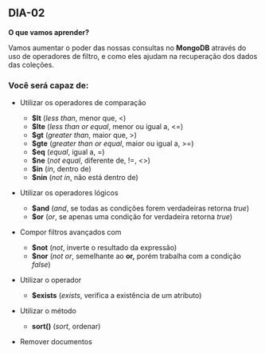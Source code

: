 ## DIA-02

**O que vamos aprender?**

Vamos aumentar o poder das nossas consultas no **MongoDB** através do uso de operadores de filtro, e como eles ajudam na recuperação dos dados das coleções.

### Você será capaz de:

-   Utilizar os operadores de comparação
    
    -   **$lt**  (_less than_, menor que, <)
    -   **$lte**  (_less than or equal_, menor ou igual a, <=)
    -   **$gt**  (_greater than_, maior que, >)
    -   **$gte**  (_greater than or equal_, maior ou igual a, >=)
    -   **$eq**  (_equal_, igual a, =)
    -   **$ne**  (_not equal_, diferente de, !=, <>)
    -   **$in**  (_in_, dentro de)
    -   **$nin**  (_not in_, não está dentro de)
-   Utilizar os operadores lógicos
    
    -   **$and**  (_and_, se todas as condições forem verdadeiras retorna  _true_)
    -   **$or**  (_or_, se apenas uma condição for verdadeira retorna  _true_)
-   Compor filtros avançados com
    
    -   **$not**  (_not_, inverte o resultado da expressão)
    -   **$nor**  (_not or_, semelhante ao  **or,**  porém trabalha com a condição  _false_)
-   Utilizar o operador
    
    -   **$exists**  (_exists_, verifica a existência de um atributo)
-   Utilizar o método
    
    -   **sort()**  (_sort_, ordenar)
-   Remover documentos
